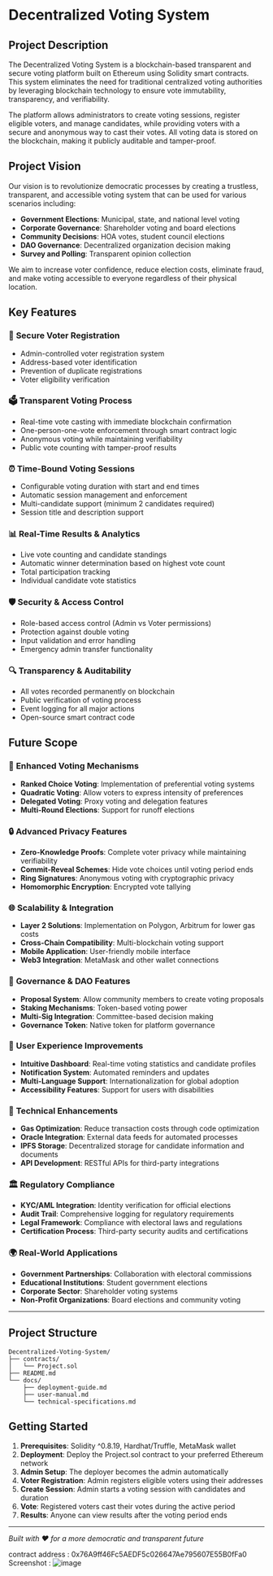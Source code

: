 # Decentralized Voting System

## Project Description

The Decentralized Voting System is a blockchain-based transparent and secure voting platform built on Ethereum using Solidity smart contracts. This system eliminates the need for traditional centralized voting authorities by leveraging blockchain technology to ensure vote immutability, transparency, and verifiability.

The platform allows administrators to create voting sessions, register eligible voters, and manage candidates, while providing voters with a secure and anonymous way to cast their votes. All voting data is stored on the blockchain, making it publicly auditable and tamper-proof.

## Project Vision

Our vision is to revolutionize democratic processes by creating a trustless, transparent, and accessible voting system that can be used for various scenarios including:

- **Government Elections**: Municipal, state, and national level voting
- **Corporate Governance**: Shareholder voting and board elections  
- **Community Decisions**: HOA votes, student council elections
- **DAO Governance**: Decentralized organization decision making
- **Survey and Polling**: Transparent opinion collection

We aim to increase voter confidence, reduce election costs, eliminate fraud, and make voting accessible to everyone regardless of their physical location.

## Key Features

### 🔐 **Secure Voter Registration**
- Admin-controlled voter registration system
- Address-based voter identification
- Prevention of duplicate registrations
- Voter eligibility verification

### 🗳️ **Transparent Voting Process**
- Real-time vote casting with immediate blockchain confirmation
- One-person-one-vote enforcement through smart contract logic
- Anonymous voting while maintaining verifiability
- Public vote counting with tamper-proof results

### ⏰ **Time-Bound Voting Sessions**
- Configurable voting duration with start and end times
- Automatic session management and enforcement
- Multi-candidate support (minimum 2 candidates required)
- Session title and description support

### 📊 **Real-Time Results & Analytics**
- Live vote counting and candidate standings
- Automatic winner determination based on highest vote count
- Total participation tracking
- Individual candidate vote statistics

### 🛡️ **Security & Access Control**
- Role-based access control (Admin vs Voter permissions)
- Protection against double voting
- Input validation and error handling
- Emergency admin transfer functionality

### 🔍 **Transparency & Auditability**
- All votes recorded permanently on blockchain
- Public verification of voting process
- Event logging for all major actions
- Open-source smart contract code

## Future Scope

### 🚀 **Enhanced Voting Mechanisms**
- **Ranked Choice Voting**: Implementation of preferential voting systems
- **Quadratic Voting**: Allow voters to express intensity of preferences
- **Delegated Voting**: Proxy voting and delegation features
- **Multi-Round Elections**: Support for runoff elections

### 🔒 **Advanced Privacy Features**
- **Zero-Knowledge Proofs**: Complete voter privacy while maintaining verifiability
- **Commit-Reveal Schemes**: Hide vote choices until voting period ends
- **Ring Signatures**: Anonymous voting with cryptographic privacy
- **Homomorphic Encryption**: Encrypted vote tallying

### 🌐 **Scalability & Integration**
- **Layer 2 Solutions**: Implementation on Polygon, Arbitrum for lower gas costs
- **Cross-Chain Compatibility**: Multi-blockchain voting support
- **Mobile Application**: User-friendly mobile interface
- **Web3 Integration**: MetaMask and other wallet connections

### 🎯 **Governance & DAO Features**
- **Proposal System**: Allow community members to create voting proposals
- **Staking Mechanisms**: Token-based voting power
- **Multi-Sig Integration**: Committee-based decision making
- **Governance Token**: Native token for platform governance

### 📱 **User Experience Improvements**
- **Intuitive Dashboard**: Real-time voting statistics and candidate profiles
- **Notification System**: Automated reminders and updates
- **Multi-Language Support**: Internationalization for global adoption
- **Accessibility Features**: Support for users with disabilities

### 🔧 **Technical Enhancements**
- **Gas Optimization**: Reduce transaction costs through code optimization
- **Oracle Integration**: External data feeds for automated processes
- **IPFS Storage**: Decentralized storage for candidate information and documents
- **API Development**: RESTful APIs for third-party integrations

### 🏛️ **Regulatory Compliance**
- **KYC/AML Integration**: Identity verification for official elections
- **Audit Trail**: Comprehensive logging for regulatory requirements
- **Legal Framework**: Compliance with electoral laws and regulations
- **Certification Process**: Third-party security audits and certifications

### 🌍 **Real-World Applications**
- **Government Partnerships**: Collaboration with electoral commissions
- **Educational Institutions**: Student government elections
- **Corporate Sector**: Shareholder voting systems
- **Non-Profit Organizations**: Board elections and community voting

---

## Project Structure
```
Decentralized-Voting-System/
├── contracts/
│   └── Project.sol
├── README.md
└── docs/
    ├── deployment-guide.md
    ├── user-manual.md
    └── technical-specifications.md
```

## Getting Started

1. **Prerequisites**: Solidity ^0.8.19, Hardhat/Truffle, MetaMask wallet
2. **Deployment**: Deploy the Project.sol contract to your preferred Ethereum network
3. **Admin Setup**: The deployer becomes the admin automatically
4. **Voter Registration**: Admin registers eligible voters using their addresses
5. **Create Session**: Admin starts a voting session with candidates and duration
6. **Vote**: Registered voters cast their votes during the active period
7. **Results**: Anyone can view results after the voting period ends

---

*Built with ❤️ for a more democratic and transparent future*

contract address : 0x76A9ff46Fc5AEDF5c026647Ae795607E55B0fFa0 
Screenshot : ![image](https://github.com/user-attachments/assets/602999a8-66f4-4396-9cee-7176a9a1d4ca)

